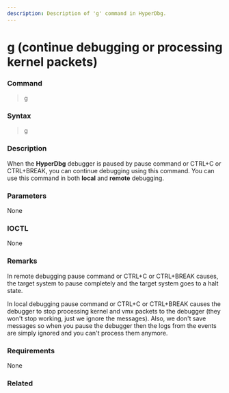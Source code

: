 ```yaml
---
description: Description of 'g' command in HyperDbg.
---
```


# g \(continue debugging or processing kernel packets\)

### Command

> g

### Syntax

> g

### Description

When the **HyperDbg** debugger is paused by pause command or CTRL+C or CTRL+BREAK, you can continue debugging using this command. You can use this command in both **local** and **remote** debugging.

### Parameters

None

### IOCTL

None

### **Remarks**

In remote debugging pause command or CTRL+C or CTRL+BREAK causes, the target system to pause completely and the target system goes to a halt state. 

In local debugging pause command or CTRL+C or CTRL+BREAK causes the debugger to stop processing kernel and vmx packets to the debugger \(they won't stop working, just we ignore the messages\). Also, we don't save messages so when you pause the debugger then the logs from the events are simply ignored and you can't process them anymore.

### Requirements

None

### Related



